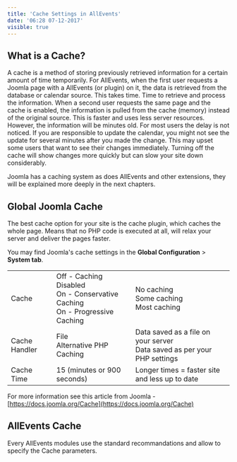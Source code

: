 ```yaml
---
title: 'Cache Settings in AllEvents'
date: '06:28 07-12-2017'
visible: true
---
```


## What is a Cache?

A cache is a method of storing previously retrieved information for a certain amount of time temporarily. For AllEvents, when the first user requests a Joomla page with a AllEvents (or plugin) on it, the data is retrieved from the database or calendar source. This takes time. Time to retrieve and process the information. When a second user requests the same page and the cache is enabled, the information is pulled from the cache (memory) instead of the original source. This is faster and uses less server resources. However, the information will be minutes old. For most users the delay is not noticed. If you are responsible to update the calendar, you might not see the update for several minutes after you made the change. This may upset some users that want to see their changes immediately. Turning off the cache will show changes more quickly but can slow your site down considerably.

Joomla has a caching system as does AllEvents and other extensions, they will be explained more deeply in the next chapters.

## Global Joomla Cache

The best cache option for your site is the cache plugin, which caches the whole page. Means that no PHP code is executed at all, will relax your server and deliver the pages faster.

You may find Joomla's cache settings in the **Global Configuration** > **System tab**.

| | | |
|  :-----          |  :-----          |  :-----          |
|  Cache |  Off - Caching Disabled <br/> On - Conservative Caching <br/> On - Progressive Caching |  No caching <br/> Some caching <br/> Most caching |
|  Cache Handler|  File <br/> Alternative PHP Caching |  Data saved as a file on your server <br/> Data saved as per your PHP settings |
|  Cache Time |  15 (minutes or 900 seconds) |  Longer times = faster site and less up to date |

For more information see this article from Joomla - [https://docs.joomla.org/Cache](https://docs.joomla.org/Cache) 

## AllEvents Cache

Every AllEvents modules use the standard recommandations and allow to specify the Cache parameters.